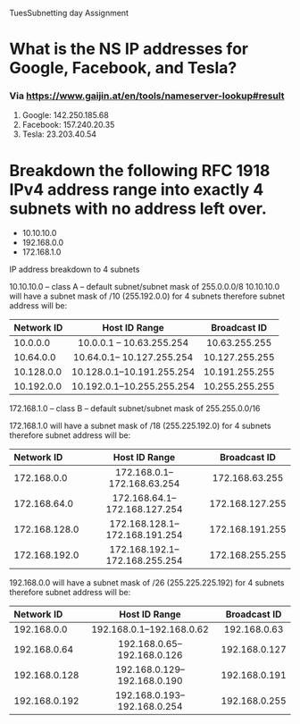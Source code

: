 TuesSubnetting day Assignment

# What is the NS IP addresses for Google, Facebook, and Tesla?
### Via https://www.gaijin.at/en/tools/nameserver-lookup#result 
1. Google: 142.250.185.68
2. Facebook: 157.240.20.35
3. Tesla: 23.203.40.54

# Breakdown the following RFC 1918 IPv4 address range into exactly 4 subnets with no address left over.
 - 10.10.10.0
 - 192.168.0.0
 - 172.168.1.0
 
 IP address breakdown to 4 subnets

10.10.10.0 – class A – default subnet/subnet mask of 255.0.0.0/8
10.10.10.0 will have a subnet mask of /10 (255.192.0.0) for 4 subnets therefore subnet address will be:

|**Network ID**|**Host ID Range**|**Broadcast ID**|
|:-----------|:------------:|:-----------:|
|10.0.0.0|	10.0.0.1 – 10.63.255.254|10.63.255.255|
|10.64.0.0|10.64.0.1– 10.127.255.254|10.127.255.255|
|10.128.0.0|10.128.0.1–10.191.255.254|10.191.255.255|
|10.192.0.0|10.192.0.1–10.255.255.254|10.255.255.255|

172.168.1.0 – class B – default subnet/subnet mask of 255.255.0.0/16
 
172.168.1.0 will have a subnet mask of /18 (255.225.192.0) for 4 subnets therefore subnet address will be:

|**Network ID**|**Host ID Range**|**Broadcast ID**|
|:-----------|:------------:|:-----------:|
|172.168.0.0|172.168.0.1–172.168.63.254|172.168.63.255|
|172.168.64.0|172.168.64.1–172.168.127.254|172.168.127.255|
|172.168.128.0|172.168.128.1–172.168.191.254|	172.168.191.255|
|172.168.192.0|172.168.192.1–172.168.255.254|	172.168.255.255

192.168.0.0	will have a subnet mask of /26 (255.225.225.192) for 4 subnets therefore subnet address will be:

|**Network ID**|**Host ID Range**|**Broadcast ID**|
|:-----------|:------------:|:-----------:|
|192.168.0.0|192.168.0.1–192.168.0.62|192.168.0.63|
|192.168.0.64|192.168.0.65–192.168.0.126|192.168.0.127|
|192.168.0.128|192.168.0.129–192.168.0.190|192.168.0.191|
|192.168.0.192|192.168.0.193–192.168.0.254|192.168.0.255|